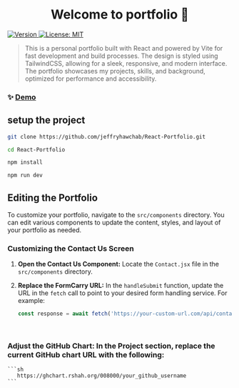 <h1 align="center">Welcome to portfolio 👋</h1>
<p>
  <a href="https://www.npmjs.com/package/portfolio" target="_blank">
    <img alt="Version" src="https://img.shields.io/npm/v/portfolio.svg">
  </a>
  <a href="#" target="_blank">
    <img alt="License: MIT" src="https://img.shields.io/badge/License-MIT-yellow.svg" />
  </a>
</p>

> This is a personal portfolio built with React and powered by Vite for fast development and build processes. The design is styled using TailwindCSS, allowing for a sleek, responsive, and modern interface. The portfolio showcases my projects, skills, and background, optimized for performance and accessibility.

### ✨ [Demo](jeffreyhawchab.vercel.app)

## setup the project
```sh
git clone https://github.com/jeffryhawchab/React-Portfolio.git
```

```sh
cd React-Portfolio
```
```sh
npm install
```
```sh
npm run dev
```

## Editing the Portfolio

To customize your portfolio, navigate to the `src/components` directory. You can edit various components to update the content, styles, and layout of your portfolio as needed.

### Customizing the Contact Us Screen
1. **Open the Contact Us Component:**
   Locate the `Contact.jsx` file in the `src/components` directory.

2. **Replace the FormCarry URL:**
   In the `handleSubmit` function, update the URL in the `fetch` call to point to your desired form handling service. For example:
   ```javascript
   const response = await fetch('https://your-custom-url.com/api/contact',
    ```

<br>


   ### Adjust the GitHub Chart: In the Project section, replace the current GitHub chart URL with the following:
    ```sh
       https://ghchart.rshah.org/008000/your_github_username
    ```
   
